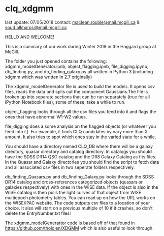 # clq_xdgmm 
last update: 07/05/2018
contact: maclean.rouble@mail.mcgill.ca & soud.alkharusi@mail.mcgill.ca

HELLO AND WELCOME!

This is a summary of our work during Winter 2018 in the Haggard group at McGill. 

The folder you just opened contains the following: xdgmm_modelGenerator.ipnb, object_flagging.ipnb, file_digging.ipynb, db_finding.py, and db_finding_galaxy.py all written in Python 3 (including xdgmm which was written in 2.7 originally)

The xdgmm_modelGenerator file is used to build the models. It opens csv files, reads the data and spits out the component Gaussians.The file is broken up into separate sections that can be run separately (true for all iPython Notebook files), some of these, take a while to run.  

object_flagging looks through all the csv files you feed into it and flags the ones that have abnormal W1-W2 values. 

file_digging does a some analysis on the flagged objects (or whatever you feed into it). For example, it finds CLQ candidates by vary more than X amount. It also tries to spot which ones stay in the varied state for a while. 

You should have a directory named CLQ_DB where there will be a galaxy directory, quasar directory and catalog directory. 
In catalogs you should have the SDSS DR14 QSO catalog and the DR8 Galaxy Catalog as fits files. In the Quasar and Galaxy directories you should find the script to fetch data and all associated csv files in two seperate folders respectively. 

db_finding_Quasars.py and db_finding_Galaxy.py looks through the SDSS DR14 catalog and cross-references categorized objects (quasars or galaxies respectively) with ones in the WISE data. If the object is also in the WISE catalog is then pulls the light curves of that object from WISE multiepoch photometry tables. You can read up on how the URL works on the WISE/IPAC website. The code outputs csv files to a location of your choice. It also will start on a previous multiple of 10 if it crashes, so don't delete the EntryNumber.txt files! 

The xdgmm_modelGenerartor code is based off of that found in https://github.com/tholoien/XDGMM which is also useful to look through. 
